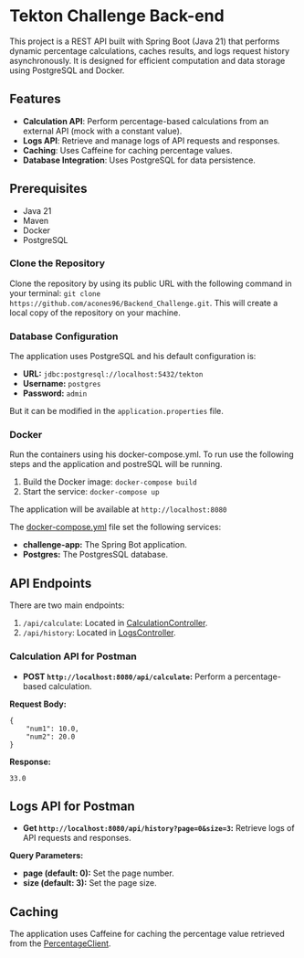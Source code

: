 # Tekton Challenge Back-end
This project is a REST API built with Spring Boot (Java 21) that performs dynamic percentage calculations, caches results, and logs request history asynchronously. It is designed for efficient computation and data storage using PostgreSQL and Docker.

## Features
- **Calculation API**: Perform percentage-based calculations from an external API (mock with a constant value).
- **Logs API**: Retrieve and manage logs of API requests and responses.
- **Caching**: Uses Caffeine for caching percentage values.
- **Database Integration**: Uses PostgreSQL for data persistence.

## Prerequisites
* Java 21
* Maven
* Docker
* PostgreSQL

### Clone the Repository
Clone the repository by using its public URL with the following command in your terminal: `git clone https://github.com/acones96/Backend_Challenge.git`.
This will create a local copy of the repository on your machine.

### Database Configuration

The application uses PostgreSQL and his default configuration is:

* **URL:** `jdbc:postgresql://localhost:5432/tekton`
* **Username:** `postgres`
* **Password:** `admin`

But it can be modified in the `application.properties` file.

### Docker
Run the containers using his docker-compose.yml. To run use the following steps and the application and postreSQL will be running.

1. Build the Docker image: `docker-compose build`
2. Start the service: `docker-compose up`

The application will be available at `http://localhost:8080`


The [docker-compose.yml](docker-compose.yml) file set the following services:
* **challenge-app:** The Spring Bot application.
* **Postgres:** The PostgresSQL database.

## API Endpoints
There are two main endpoints:
1. `/api/calculate`: Located in [CalculationController](src/main/java/com/tekton/challenge_backend/controller/CalculationController.java).
2. `/api/history`: Located in [LogsController](src/main/java/com/tekton/challenge_backend/controller/LogsController.java).
### Calculation API for Postman
* **POST `http://localhost:8080/api/calculate`:** Perform a percentage-based calculation.

**Request Body:**
```
{
    "num1": 10.0,
    "num2": 20.0
}
```

**Response:**
```
33.0
```

## Logs API for Postman
* **Get `http://localhost:8080/api/history?page=0&size=3`:** Retrieve logs of API requests and responses.

**Query Parameters:**
* **page (default: 0):** Set the page number.
* **size (default: 3):** Set the page size.

## Caching
The application uses Caffeine for caching the percentage value retrieved from the [PercentageClient](src\main\java\com\tekton\challenge_backend\api\PercentageClient.java).

